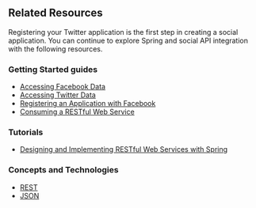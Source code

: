 ## Related Resources

Registering your Twitter application is the first step in creating a social application. You can continue to explore Spring and social API integration with the following resources.

### Getting Started guides

* [Accessing Facebook Data][gs-accessing-facebook]
* [Accessing Twitter Data][gs-accessing-twitter]
* [Registering an Application with Facebook][gs-register-facebook-app]
* [Consuming a RESTful Web Service][gs-consuming-rest]

[gs-accessing-twitter]: /guides/gs/accessing-twitter/
[gs-accessing-facebook]: /guides/gs/accessing-facebook/
[gs-register-facebook-app]: /guides/gs/register-facebook-app/
[gs-consuming-rest]: /guides/gs/consuming-rest/

### Tutorials

* [Designing and Implementing RESTful Web Services with Spring][tut-rest]

[tut-rest]: /guides/tutorials/rest

### Concepts and Technologies

* [REST][u-rest]
* [JSON][u-json]

[u-rest]: /understanding/REST
[u-json]: /understanding/JSON
